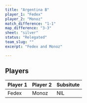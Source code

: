 ```yaml
---
title: "Argentina B"
player_1: "Fedex"
player_2: "Monoz"
match_difference: "1-1"
map_difference: "3-3"
sheet: "silver"
status: "Relegated"
team_slug: ""
excerpt: "Fedex and Monoz"

---
```

## Players

| Player 1 | Player 2 | Subsitute |
| -- | -- | -- |
| Fedex | Monoz | NIL |
